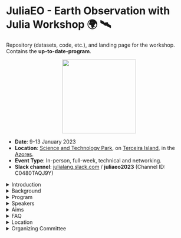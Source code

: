 # JuliaEO - Earth Observation with Julia Workshop 🌍 🛰️
Repository (datasets, code, etc.), and landing page for the workshop. Contains the **up-to-date-program**.

<p align="center">
  <img src="https://i.imgur.com/ITsguqy.png" height="200"><br>

- **Date**: 9-13 January 2023   
- **Location**: [Science and Technology Park](https://terinovazores.pt/), on [Terceira Island](https://exploreterceira.com), in the [Azores](https://en.wikipedia.org/wiki/Azores).     
- **Event Type**: In-person, full-week, technical and networking. 
- **Slack channel**: [julialang.slack.com](http://julialang.slack.com/) / **juliaeo2023** (Channel ID: C0480TAQJ9Y)

<details close>
<summary> Introduction </summary>
<p>
  
## Introduction  

The training workshop aims at providing novel computer programming skills to the staff members of the AIR Centre's [Earth Observation Laboratory (EO Lab)](https://www.aircentre.org/eo-lab/). 

To stimulate collaboration beyond the training, the workshop is in person (full week). However, for a wider reach, we will stream some sessions online.

The topics covered include acquisition, processing, visualisation, and classification of Earth Observation data, using the [Julia programming language](https://julialang.org/).

The training workshop will emphasize practical activities including the use of novel datasets, libraries/packages, automated workflows, Artificial Intelligence (AI), and classification algorithms. Theory-oriented sessions will introduce the concepts and hands-on activities.

Beyond the direct advantages of the staff training, the concentration of talent in one event responds to a long-term vision of the EO Lab to embed itself and its staff members into "lower-level" scientific networks, creating new opportunities for collaboration and contributing to shaping the agenda.

</p>
</details>


<details close>
<summary> Background </summary>
<p>

## Background 

The EO Lab is located on Terceira Island, in the Azores. Since the EO Lab is only three years old, and much of its staff is at the beginning of their career, while others are transitioning from older programming languages/methods/paradigms. 

The open-source Julia language is relatively recent. It was created at the [Massachusetts Institute of Technology (MIT)](https://www.mit.edu), first released in 2012, and reached the v1.0 milestone in 2018. Julia has a vocation for high-performance scientific computing, making it today's ideal choice to work on resource-intensive datasets such as the Earth Observation ones.

Mutual benefits expected to arise from the collaboration of the AIR Centre and the Julia community include:

* Capacity building for AIR Centre's staff and other invited institutions. 
* Create collaboration opportunities between the participants and speakers.
* Create the potential to extend the Portuguese contribution to the scientific community.
* Bringing together the two communities around Julia: developers and end-users.
* Opening new avenues for collaboration on both software and science.
* Contributing to strengthening the open source / science community.
* Creating an axis of collaboration to study the Azores region using Earth Observation, numerical models, and data products.
* Finding new prospective contributors to Julia packages; helping developers build up their user community; identifying needs and desired new features.
* Providing additional exposure for the products and activity of the AIR Centre; via US and EU growing Julia communities.

</p>
</details>

<details close>
<summary> Program </summary>
<p>
  
## Program   

The workshop will encompass different levels of expertise, from beginner to advanced, with a focus on Earth Observation concepts and programming skills. Our idea is to provide a single track of sessions in the morning and more detailed parallel sessions in the afternoon and to split people evenly on the double track part. There are three types of activities:

* **Plenary sessions (45’)** - Cross-disciplinary training focused on theory and high-level concepts. These include the presentation of novel EO datasets i.e. satellite data, ocean models, and model products; processing & visualization techniques as well as available tools and packages. The first goal is to learn about new datasets and sources, libraries, packages, techniques, and implementation details. A secondary aim of this module is to identify gaps in the EO domain and opportunities to close those gaps using the Julia programming language. 

* **Hands-on sessions (1h55’)** - The modules will focus on concrete goals in data acquisition, processing & visualization techniques for example. They are designed to bridge between concepts and real-life application through extended tutorials. Attendees will get an introduction, through these tutorials, to performing common geospatial tasks using Julia geospatial tools and common geospatial libraries and packages.
 
* **General hackathons (1h)** - Session that brings together Julia developers and AIR Centre EO Lab staff in order to enhance collaboration on EO applications and software development. The goal is to organize the last module of the day in the common room and enable everyone to work on intermediate & advanced level aspects according to their specific interests. 


### Day 1 – 09.01.2023 

**8:30** Shuttle (Hotel - Terinov)

**9:00 – 9:15** Welcome speech and program presentation

**9:15 – 10:00** Plenary session 1 The Power of JuliaGeo *M. Visser*

**10:00 – 10:20** Coffee break

**10:20 – 12:15** Hands-on session 1 Julia for beginners *L. Kilpatrick*

**12:15 – 13:15** Lunch break

**13:15 – 14:00** Plenary session 2 Raster data manipulation: Downloading, Reading, and Visualising *R. Schouten*

**14:00 – 15:55** Hands-on session 2.1 Retrieving Remote Sensing Indices & Masking (TBD) *M. Visser*

**14:00 – 15:55** Hands-on session 2.2 Land Cover Classification of Earth Observation images (TBD) *R. Schouten*

**15:55 – 16:15** Coffee break

**16:15 – 17:15** General hackathon: Performing Land Cover/Land Use Classification

**17:30** Shuttle (Terinov - Hotel)

**20:00** Networking event

-------------------------------------------------------------

### Day 2 – 10.01.2023

**8:30** Shuttle (Hotel - Terinov)

**9:00 – 9:45** Plenary session 1 SAR data manipulation *F. Cremer*

**9:45 – 10:05** Coffee break

**10:05 – 12:00** Hands-on session 1 Makie.jl – Plotting, animations, & graphics *S. Danisch, L. Alonso*

**12:00 – 13:00** Lunch break

**13:00 – 13:45** Plenary session 2.1 Visualise your data on the map -  How to manipulate vector/raster data and spatial reference systems *M. Visser*

**13:00 – 13:45** Plenary session 2.2  SARProcessing.jl – Possibilities and Challenges *S. Lupemba*

**13:45 – 15:40** Hands-on session 2.1 Julia Use Case for Change Detection *F. Cremer*

**13:45 – 15:40** Hands-on session 2.2 InSAR Coherence Estimation *E. Lippert*

**15:40 – 16:00** Coffee break

**16:00 – 17:00** General hackathon: Natural hazards monitoring (Building new features for SARProcessing.jl if possible)

**17:15** Shuttle (Terinov - Hotel)

**19:30** Opening dinner

-------------------------------------------------------------

### Day 3 – 11.01.2023

**8:30** Shuttle (Hotel - Terinov)

**9:00 – 9:45** Plenary session 1 Julia showcases in Oceanography *A. Barth*

**19:45 – 10:05** Coffee break

**10:05 – 12:00** Hands-on session 1 Climate models, accessing reanalysis data, and running model simulations using Julia *G. Forget*

**12:00 – 13:00** Lunch break

**13:00 – 14:00** General hackathon: Characterization of Marine Ecosystems from Space

**14:15** Shuttle (Terinov - Hotel)

-------------------------------------------------------------

### Day 4 – 12.01.2023

**8:30** Shuttle (Hotel - Terinov)

**9:00 – 9:45** Plenary session 1 Data science, big data, and cloud native solutions *F. Gans (remote)*

**9:45 – 10:05** Coffee break

**10:05 – 12:00** Hands-on session 1 High-performance geostatistics in Julia *J. Hoffimann*

**12:00 – 13:00** Lunch break

**13:00 – 13:45** Plenary session 2.1 Using gridded climate data for trend estimation and classification *G. Forget*

**13:00 – 13:45** Plenary session 2.2 JuliaEarth applications *J. Hoffimann*

**13:45 – 15:40** Hands-on session 2.1 Simulating oceanic pathways of plastics, pollutants, or marine ecosystems *G. Forget*

**13:45 – 15:40** Hands-on session 2.2 Estimation of water storage in medium and small reservoirs *M. Pronk*

**15:40 – 16:00** Coffee break

**16:00 – 17:00** General hackathon: Climate Change – Trends time series analysis and anomalous events 

**17:15** Shuttle (Terinov - Hotel)

-------------------------------------------------------------

### Day 5 – 13.01.2023

**8:30** Shuttle (Hotel - Terinov)

**9:00 – 9:45** Plenary session 1 SARProcessing.jl – vision, state of affairs, and roadmap *E. Lippert, S. Lupemba, I. Szczesniak*

**19:45 – 10:05** Coffee break

**10:05 – 12:00** Hands-on session 1.1 Datacubes for high-resolution EO data *F. Cremer (on-site), F. Gans (remote)*

**10:05 – 12:00** Hands-on session 1.2 Retrieving Bio-Geophysical parameters from space *N. Wong, A. Barth*

**12:00 – 13:00** Lunch break

**13:00 – 13:15** Workshop closure/farewell speech 

**13:30 Shuttle** (Terinov - Hotel)

</p>
</details>

<details close>
<summary> Speakers </summary>
<p>
  
## Speakers' Bio
The following speakers have been selected from the Julia community to participate in this training event. The speakers involve a mix of seasoned and young/aspiring scientists.
The selection was based on the level of skill and commitment demonstrated, with contributions to the EO software packages which are most needed for AIR Centre's current work and future development.


## Alexander Barth

Alexander Barth is a researcher working at the University of Liege (Belgium) in the GHER group (GeoHydrodynamics and Environment Research). He did a PhD on nested numerical ocean models and data assimilation. Currently he is working on variational analysis schemes for climatologies and neural networks to reconstruct missing data.

* [GitHub](https://github.com/Alexander-Barth/)
* [ORCID](https://orcid.org/0000-0003-2952-5997)

## Eigil Yuichi Hyldgaard Lippert

I am currently pursuing a Ph.d. in Numerical Glaciology in which I am working with a reconstruction of the Greenland ice sheet and its glaciers, going back to the last little ice age. This work is mostly centered around finite element modeling of glaciers and trying to understand their main drivers and dynamics. 

Before this, I did a master's degree in engineering, focused on earth observation data, large-scale physics, and machine learning. I was involved in satellite observation and analysis and developed a method for synthesizing landslides in the InSAR coherence domain and building an algorithm that could detect these signatures in real-world SAR Coherence data. I also developed an InSAR coherence processor in Julia which could process SLC data and create interferograms and coherence estimates. I am currently in the process of porting this work into an open-source library, together with 3 other people.

* [LinkedIn](https://www.linkedin.com/in/eigil-lippert/)
* [GitHub](https://github.com/eyhl)
* [ORCID](https://orcid.org/0000-0002-8234-5584)

## Fabian Gans

## Felix Cremer

Felix Cremer received his diploma in mathematics from the University of Leipzig in 2014. In 2016 he started his PhD study on time series analysis of hypertemporal Sentinel-1 radar data.   
He is interested in the use of irregular time series tools on Synthetic Aperture Radar data to derive more robust information from these data sets.   
He worked on the development of deforestation mapping algorithms and on flood mapping in the amazon using Sentinel-1 data.  
He currently works at the Max-Planck-Institute for Biogeochemistry on the development of the JuliaDataCubes ecosystem in the scope of the [NFDI4Earth](www.nfdi4earth.de) project. The JuliaDataCubes organisation provides easy to use interfaces for the use of multi dimensional raster data. 

* [GitHub](https://github.com/felixcremer)
* [ORCID](https://orcid.org/0000-0001-8659-4361)

## Gaël Forget

Currently works as a research scientist at the Massachusetts Institute of Technology (MIT) in the Department of Earth, Atmospheric and Planetary Sciences. Research interests and expertise include satellite observations, ocean robots, marine ecosystems, ocean physics, numerical modeling, and estimation in general (incl. AI, ML, DA, & AD). Created the JuliaOcean and JuliaClimate organizations. Lead developer of a series of Julia packages focused on ocean and climate science. These include MeshArrays.jl (JuliaCon18), ClimateModels.jl (JuliaCon21), and OceanRobots (JuliaCon21).

* [GitHub](https://github.com/gaelforget)
* [Twitter](https://twitter.com/GaelForget)
* [ORCID](https://orcid.org/0000-0002-4234-056X)

## Júlio Hoffimann

Dr. Júlio has more than 10 years of experience in advanced statistical theories for geosciences. He is creator and lead developer of the GeoStats.jl project, as well as various other open source projects that are widely used by geoscientists around the world.

* [LinkedIn](https://www.linkedin.com/in/j%C3%BAlio-hoffimann-834936116)
* [GitHub](https://github.com/juliohm)
* [ORCID](https://orcid.org/0000-0003-2789-297X)

## Lazaro Alonso

Lazaro Alonso is a Mexican physicist currently working at the Max Planck Institute for Biogeochemistry in the Model Data Integration Group. Interested in Hybrid Model-Based approaches to climate sciences as well as scientific visualization. Other interests of his are complex networks, graph neural networks and time series analysis.

He is a coauthor of the Julia Data Science book and main contributor to the gallery https://beautiful.makie.org/ and contributes as much as possible to open source in his spare time if any.

* [LinkedIn](https://www.linkedin.com/in/lazaro-alonso/)
* [GitHub](https://github.com/lazarusA)
* [Twitter](https://twitter.com/LazarusAlon)

## Logan Kilpatrick

Logan currently splits his time between a number of professional commitments he is passionate about. He is a full time Senior Technology Advocate at PathAI, the Developer Community Advocate for the Julia Programming Language, and a Teaching Fellow for Harvard University's Extension School course CSCI E-33A. Logan was previously a Applied Machine Learning Engineer and Software Engineer at Apple as well as the Community Manager for the Julia Programming Language. Additionally, Logan is on the Board of Directors at NumFOCUS and DEFNA.

Education:

Harvard University, Master of Liberal Arts, Extension Studies, Digital Media Design, (in progress) 2023  

Northwestern University, Pritzker School of Law, Master in Law, (in progress) 2024   

Harvard University, Bachelor of Liberal Arts, Extension Studies, Computer Science, Cum Laude, 2021  

Oxford University, Advanced Undergraduate Diploma, Information Technology System Analyis and Design, Distinction, 2021

Undergraduate coursework in CS and general studies at De Anza College. Graduate course work in Electrical Engineering at CU Boulder.

* [LinkedIn](https://linkedin.com/in/logankilpatrick)
* [GitHub](https://github.com/logankilpatrick)
* [Twitter](https://twitter.com/OfficialLoganK)

## Maarten Pronk

Maarten Pronk is a researcher at Deltares and an external PhD candidate at the Delft University of Technology. He holds a MSc in Geomatics and a BSc in Architecture, both from the Delft University of Technology (NL). His research concerns elevation modelling, especially in lowlands prone to coastal flooding. He aims to combine his interests in remote sensing and software engineering for societal impact. He promotes open and reproducible research and is the author of several open-source software packages for handling geospatial data, written in the Julia programming language. His work often involves handling trillions of elevation measurements, requiring a careful selection and design of both spatial storage formats and processing algorithms. Currently he works on applying data from ICESat-2, a LiDAR satellite, on global elevation models.

* [LinkedIn](https://www.linkedin.com/in/mjpronk/)
* [GitHub](https://github.com/evetion/)
* [Twitter](https://twitter.com/3vetion)
* [ORCID](https://orcid.org/0000-0001-8758-3939)

## Martijn Visser

Martijn Visser is a hydrologist at Deltares, where he focuses on integrated water resources management, as well as building open source software to support it. As an early adopter of the Julia programming language he’s been active in the open source community, helping to set up and maintain JuliaGeo and its packages, which aim to make it easier to work with geospatial data in Julia.

* [LinkedIn](https://www.linkedin.com/in/visr/)
* [GitHub](https://www.linkedin.com/in/visr/)
* [Twitter](https://twitter.com/martijnvisr)
* [ORCID](https://orcid.org/0000-0001-9838-1590)

## Nathanael Wong

Nathanael is a 4th Year PhD Candidate at Harvard University studying Tropical Climate Dynamics using a range of tools, from satellite observations and reanalysis datasets, to climate models that range from idealized small-domains, to global models. For the past three years, he has used Julia to aid in the retrieval and analysis of various climate observational datasets, and in the future aims to use Julia to help speed up the analysis of climate model output. Currently, he works under Professor Kuang to understand the differences in precipitation and moisture dynamics over tropical islands from both oceanic and continental regions.

* [GitHub](https://github.com/natgeo-wong)
* [Twitter](https://twitter.com/natgeo_wong)

## Rafael Schouten

Rafael Schouten is an Australian macroecologist with a background in niche and dispersal modelling of terrestrial plant and animal distributions in the context of climate, invasive species and deforestation. Currently he is doing a PhD in drivers of island extinctions at the Center for Macroecology, Evoloution and Climate in Copenhagen. 

Rafael authors Rasters.jl and packages on spatial process modelling such as DynamicGrids.jl along with a number of supporting tools like DimensionalData.jl and ModelParameters.jl. He also works on or co-maintains a number of the JuliaGeo packages and related tools.

* [GitHub](https://github.com/rafaqz)
* [ORCID](https://orcid.org/0000-0002-8380-0884)

## Simon Danisch

Simon is the author of [Makie](makie.org) and currently works full time on Makie as a freelancer.
He has been part of the Julia community for more than 10 years and is the author of many Julia packages.
To just name a few that are still actively used by many people in the Julia community: Makie, GeometryBasics, GPUArrays, PackageCompiler, JSServe and FileIO. 

His mission has always been, to create a sustainable plotting and graphics ecosystem for Julia, which enables visualizations in need of high performance as well as making it very easy to quickly create simple plots and integrate them into dashboards.

Nowadays, with Climate change threatening to destroy the fundament of our modern life, he is focusing his efforts on making sure that Makie works well for climate science to better understand the changes that are coming for us.

* [LinkedIn](https://www.linkedin.com/in/simondanisch/)
* [GitHub](https://github.com/simondanisch/)
* [Twitter](https://twitter.com/SimonDanisch)
* [ORCID](https://orcid.org/0000-0001-8834-6644)

## Simon Kok Lupemba

Junior Remote Sensing Scientist at EUMETSAT working in the scatterometry team. I support the quality monitoring, calibration and validation of operational scatterometer products and also prototype and maintain processing software for the extraction of products.

I am a MSc graduate in Earth and Space Physics and Engineering from DTU and I have hands-on experience working with SAR data from my studies. Most of my academic projects focused on processing SAR images e.g. speckle filtering, interferometric coherence and automated flood mapping. I have implemented InSAR coherence processing in Julia (programming language) without using commercial software or SAR related libraries.

I have also worked as an IT-consultant at Netcompany for 2 years where I was involved with support, maintenance and development of medium-sized public IT projects. My regular tasks included; defining and estimating tasks, developing new features, fixing existing bugs and providing general support.

* [LinkedIn](www.linkedin.com/in/simon-kok-lupemba)
* [GitHub](https://github.com/lupemba)

</p>
</details>

<details close>
<summary> Aims </summary>
<p>
  
## Expected Outcomes

* Capacity building of the AIR Centre and invited institutions.
* Establish relationships with, and expand the Julia community. 
* Establish the AIRCentre as an active member of the Julia community. 
* Contribute to the development of existing packages.
* Identify opportunities for the creation of new packages.
* Strengthen the scientific community/network around the Atlantic/world.
* Seeding future collaborations.

</p>
</details>

<details close>
<summary> FAQ </summary>
<p>
  
## FAQ

1. Is the a fee to attend the workshop? *No.*
2. Do I need to register to attend the workshop?     
*Yes. If you (your institution) received an invitation, please write to juliaeo@aircentre.org and request access to the form to register.*     
3. Does the AIR Centre provide transfers from the airport to the hotel? *Yes but for the speakers only.*
4. How to access the Slack channel? *Go to the [julialang.slack.com](http://julialang.slack.com/) Workspace and type juliaeo2023 in the Slack search bar.*

</p>
</details>

<details close>
<summary> Location </summary>
<p>
  
## Location

Speakers will be hosted in [Hotel do Caracol](https://www.hoteldocaracol.com)**** in Angra do Heroísmo, Terceira Island. The AIR Centre provides a shuttle for each workshop day in the morning and afternoon. The evening networking event will be held in the Historic Centre of the Town of [Angra do Heroísmo](https://en.wikipedia.org/wiki/Angra_do_Hero%C3%ADsmo) ​​inscribed on the UNESCO World Heritage List.

</p>
</details>

<details close>
<summary> Organizing Committee </summary>
<p>
  
## Organizing Committee

- Joao Pinelo, Iga Szczesniak, Andre Valente (AIR Centre)
- Gael Forget (MIT)

  </p>
</details>
